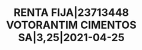 ---
layout: asset
title: RENTA FIJA|23713448 VOTORANTIM CIMENTOS SA|3,25|2021-04-25
isin: XS1061029614
---